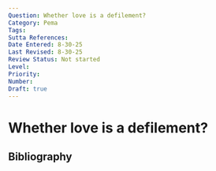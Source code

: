 ```yaml
---
Question: Whether love is a defilement?
Category: Pema
Tags: 
Sutta References: 
Date Entered: 8-30-25
Last Revised: 8-30-25
Review Status: Not started
Level: 
Priority: 
Number: 
Draft: true
---
```


# Whether love is a defilement?

## Bibliography

<!-- 

Notes:



 -->